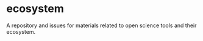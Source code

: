 # ecosystem
A repository and issues for materials related to open science tools and their ecosystem.
